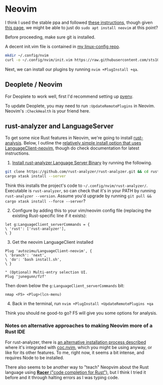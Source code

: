 # Neovim

I think I used the stable ppa and followed [these instructions](https://github.com/neovim/neovim/wiki/Installing-Neovim#ubuntu), though given [this page](https://github.com/neovim/neovim#install-from-package), we might be able to just do `sudo apt install neovim` at this point?

Before proceeding, make sure git is installed. 

A decent init.vim file is contained in [my linux-config repo](https://github.com/sts10/linux-config). 

```bash
mkdir ~/.config/nvim
curl -o ~/.config/nvim/init.vim https://raw.githubusercontent.com/sts10/linux-config/master/neovim/init.vim
```

Next, we can install our plugins by running `nvim +PlugInstall +qa`.

## Deoplete / Neovim

For Deoplete to work well, first I'd recommend setting up [pyenv](dev-env/python-pyenv.md).
  
To update Deoplete, you may need to run `:UpdateRemotePlugins` in Neovim. Neovim's `:CheckHealth` is your friend here.

## rust-analyzer and LanguageServer

To get some nice Rust features in Neovim, we're going to install [rust-analysis](https://rust-analyzer.github.io/manual.html). Below, I outline the [relatively simple install option that uses LanguageClient-neovim](https://rust-analyzer.github.io/manual.html#languageclient-neovim), though do check documentation for latest instructions.

1. [Install rust-analyzer Language Server Binary](https://rust-analyzer.github.io/manual.html#rust-analyzer-language-server-binary) by running the following.
```bash
git clone https://github.com/rust-analyzer/rust-analyzer.git && cd rust-analyzer
cargo xtask install --server
```

Think this installs the project's code to `~/.config/nvim/rust-analyzer/`. Executable is `rust-analyzer`, so can check that it's in your PATH by running `rust-analyzer --version`. Assume you'd upgrade by running `git pull && cargo xtask install --force --server`?

2.  Configure by adding this to your vim/neovim config file (replacing the existing Rust-specific line if it exists):

```vim
let g:LanguageClient_serverCommands = {
\ 'rust': ['rust-analyzer'],
\ }
```

3. Get the neovim LanguageClient installed

```vim
Plug 'autozimu/LanguageClient-neovim', {
\ 'branch': 'next',
\ 'do': 'bash install.sh',
\ }

" (Optional) Multi-entry selection UI.
Plug 'junegunn/fzf'
```

Then down below the `g:LanguageClient_serverCommands` bit:
```vim
nmap <F5> <Plug>(lcn-menu)
```

4. Back in the terminal, run `nvim +PlugInstall +UpdateRemotePlugins +qa`

Think you should ne good-to go? F5 will give you some options for analysis. 

### Notes on alternative approaches to making Neovim more of a Rust IDE

For rust-analyzer, there is [an alternative installation process described](https://rust-analyzer.github.io/manual.html#coc-rust-analyzer) where it's integrated with [coc.nvim](https://github.com/neoclide/coc.nvim), which you might be using anyway, or like for its other features. To me, right now, it seems a bit intense, and requires Node to be installed.

There also seems to be another way to "teach" Neopvim about the Rust language using [**Racer** ("code completion for Rust")](https://github.com/racer-rust/racer), but I think I tried it before and it through halting errors as I was typing code.
